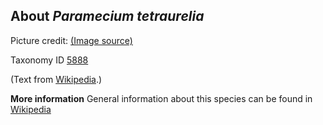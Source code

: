 **About *Paramecium tetraurelia***
-------------------------

Picture credit: [(Image source)](https://en.wikipedia.org/wiki/Paramecium#/media/File:Paramecium.jpg)

Taxonomy ID [5888](https://www.uniprot.org/taxonomy/5888)

(Text from [Wikipedia](https://en.wikipedia.org/).)

**More information**
General information about this species can be found in [Wikipedia](https://en.wikipedia.org/wiki/Paramecium)
